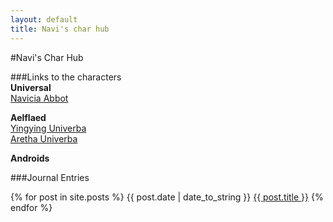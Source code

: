```yaml
---
layout: default
title: Navi's char hub
---
```

#Navi's Char Hub

###Links to the characters  
__Universal__  
[Navicia Abbot](/navi)  
  
__Aelflaed__  
[Yingying Univerba](/mizu)  
[Aretha Univerba](/camelot)  
  
__Androids__  
  
###Journal Entries

{% for post in site.posts %}
{{ post.date | date_to_string }}  [{{ post.title }}]({{post.url}})
{% endfor %}
